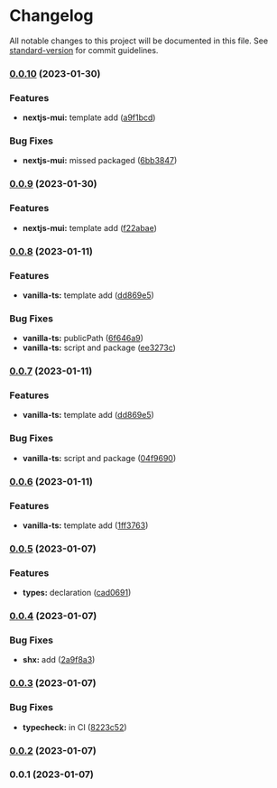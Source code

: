 # Changelog

All notable changes to this project will be documented in this file. See [standard-version](https://github.com/conventional-changelog/standard-version) for commit guidelines.

### [0.0.10](https://github.com/builderhub-platform/create-builderhub-app/compare/v0.0.8...v0.0.10) (2023-01-30)


### Features

* **nextjs-mui:** template add ([a9f1bcd](https://github.com/builderhub-platform/create-builderhub-app/commit/a9f1bcd3648d3089e6ccae73a5e2fca55bf1b6a6))


### Bug Fixes

* **nextjs-mui:** missed packaged ([6bb3847](https://github.com/builderhub-platform/create-builderhub-app/commit/6bb384796df4c1cfef1f368c7f82662908ec3b89))

### [0.0.9](https://github.com/builderhub-platform/create-builderhub-app/compare/v0.0.8...v0.0.9) (2023-01-30)


### Features

* **nextjs-mui:** template add ([f22abae](https://github.com/builderhub-platform/create-builderhub-app/commit/f22abaea3810209c747693272c39cf2202c679e8))

### [0.0.8](https://github.com/builderhub-platform/create-builderhub-app/compare/v0.0.5...v0.0.8) (2023-01-11)


### Features

* **vanilla-ts:** template add ([dd869e5](https://github.com/builderhub-platform/create-builderhub-app/commit/dd869e5aea2ddfb2728905fa018f3e3991542e6d))


### Bug Fixes

* **vanilla-ts:** publicPath ([6f646a9](https://github.com/builderhub-platform/create-builderhub-app/commit/6f646a9288b6a0aafb4b862eedddf94978f3b75a))
* **vanilla-ts:** script and package ([ee3273c](https://github.com/builderhub-platform/create-builderhub-app/commit/ee3273c194976bb7d7ff10aaad1a20ceca09af98))

### [0.0.7](https://github.com/builderhub-platform/create-builderhub-app/compare/v0.0.5...v0.0.7) (2023-01-11)


### Features

* **vanilla-ts:** template add ([dd869e5](https://github.com/builderhub-platform/create-builderhub-app/commit/dd869e5aea2ddfb2728905fa018f3e3991542e6d))


### Bug Fixes

* **vanilla-ts:** script and package ([04f9690](https://github.com/builderhub-platform/create-builderhub-app/commit/04f969025b675bfc702e00c1249817dfc3b0a408))

### [0.0.6](https://github.com/builderhub-platform/create-builderhub-app/compare/v0.0.5...v0.0.6) (2023-01-11)


### Features

* **vanilla-ts:** template add ([1ff3763](https://github.com/builderhub-platform/create-builderhub-app/commit/1ff3763ea81a417ac2457681826b458a79cc1069))

### [0.0.5](https://github.com/builderhub-platform/create-builderhub-app/compare/v0.0.4...v0.0.5) (2023-01-07)


### Features

* **types:** declaration ([cad0691](https://github.com/builderhub-platform/create-builderhub-app/commit/cad0691266a98614965481953b22f2be41c525b8))

### [0.0.4](https://github.com/builderhub-platform/create-builderhub-app/compare/v0.0.3...v0.0.4) (2023-01-07)


### Bug Fixes

* **shx:** add ([2a9f8a3](https://github.com/builderhub-platform/create-builderhub-app/commit/2a9f8a3fc42d741d1d9dde6d9d4eff867be95285))

### [0.0.3](https://github.com/builderhub-platform/create-builderhub-app/compare/v0.0.2...v0.0.3) (2023-01-07)


### Bug Fixes

* **typecheck:** in CI ([8223c52](https://github.com/builderhub-platform/create-builderhub-app/commit/8223c525cc8f6c41ae05828c81eef5901c1ec207))

### [0.0.2](https://github.com/builderhub-platform/create-builderhub-app/compare/v0.0.1...v0.0.2) (2023-01-07)

### 0.0.1 (2023-01-07)
